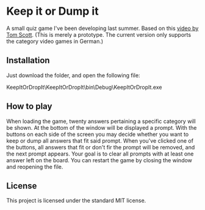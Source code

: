 # Keep it or Dump it
A small quiz game I've been developing last summer. Based on this [video by Tom Scott](https://www.youtube.com/watch?v=6lTrkC8LFMc). 
(This is merely a prototype. The current version only supports the category video games in German.) 

## Installation
Just download the folder, and open the following file:

KeepItOrDropIt\KeepItOrDropIt\bin\Debug\KeepItOrDropIt.exe

## How to play
When loading the game, twenty answers pertaining a specific category will be shown. At the bottom of the window will be displayed a prompt. With the buttons on each side of the screen you may decide whether you want to keep or dump all answers that fit said prompt. When you've clicked one of the buttons, all answers that fit or don't fir the prompt will be removed, and the next prompt appears. Your goal is to clear all prompts with at least one answer left on the board. 
You can restart the game by closing the window and reopening the file. 

## License
This project is licensed under the standard MIT license. 
